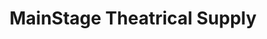 ---
title: "MainStage Theatrical Supply"
url: /milwaukee/mainstage-theatrical-supply/
shop: Allgemein
---